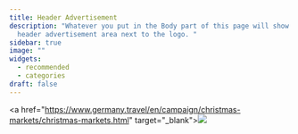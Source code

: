 ```yaml
---
title: Header Advertisement
description: "Whatever you put in the Body part of this page will show up in the
  header advertisement area next to the logo. "
sidebar: true
image: ""
widgets:
  - recommended
  - categories
draft: false
---
```

<﻿a href="https://www.germany.travel/en/campaign/christmas-markets/christmas-markets.html" target="_blank"><img src="/images/bannerwinter.jpg" /></a>